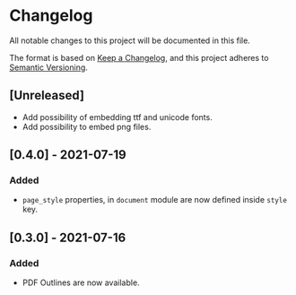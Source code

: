 # Changelog
All notable changes to this project will be documented in this file.

The format is based on [Keep a Changelog](https://keepachangelog.com/en/1.0.0/),
and this project adheres to [Semantic Versioning](https://semver.org/spec/v2.0.0.html).

## [Unreleased]
- Add possibility of embedding ttf and unicode fonts.
- Add possibility to embed png files.

## [0.4.0] - 2021-07-19
### Added
- `page_style` properties, in `document` module are now defined inside `style`
  key.

## [0.3.0] - 2021-07-16
### Added
- PDF Outlines are now available.